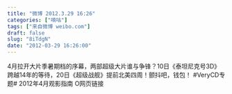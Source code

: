 ```yaml
---
title: "微博 2012.3.29 16:26"
categories: ["嘀咕"]
tags: ["来自微博 weibo.com"]
draft: false
slug: "8iTdgN"
date: "2012-03-29 16:26:00"
---
```


<p>4月拉开大片季暑期档的序幕，两部超级大片谁与争锋？10日《泰坦尼克号3D》跨越14年的等待，20日《超级战舰》提前北美四周！颤抖吧，钱包！ #VeryCD专题# 2012年4月观影指南 O网页链接 ​​​​</p>
